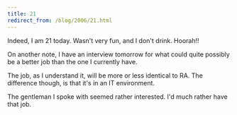 ```yaml
---
title: 21
redirect_from: /blog/2006/21.html
---
```


Indeed, I am 21 today. Wasn't very fun, and I don't drink. Hoorah!!

On another note, I have an interview tomorrow for what could quite possibly be
a better job than the one I currently have.

The job, as I understand it, will be more or less identical to RA. The
difference though, is that it's in an IT environment.

The gentleman I spoke with seemed rather interested. I'd much rather have that
job.
